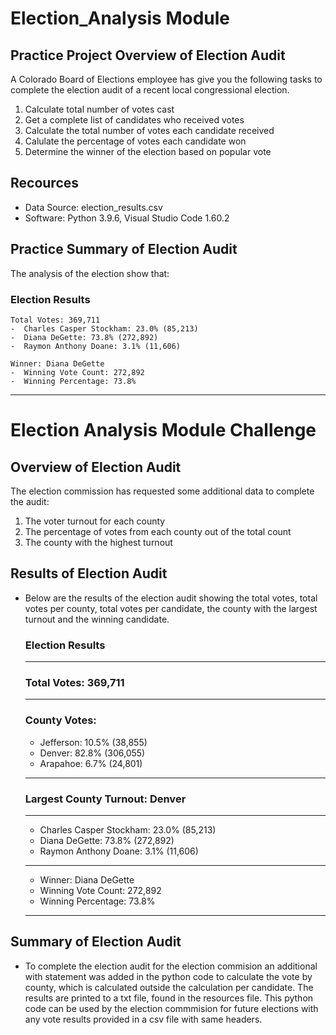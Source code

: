 # Election_Analysis Module
## Practice Project Overview of Election Audit
A Colorado Board of Elections employee has give you the following tasks to complete the election audit of a recent local 
congressional election.

1. Calculate total number of votes cast
2. Get a complete list of candidates who received votes
3. Calculate the total number of votes each candidate received
4. Calulate the percentage of votes each candidate won
5. Determine the winner of the election based on popular vote

## Recources
- Data Source: election_results.csv
- Software: Python 3.9.6, Visual Studio Code 1.60.2

## Practice Summary of Election Audit
The analysis of the election show that:
  ### Election Results
    Total Votes: 369,711
    -  Charles Casper Stockham: 23.0% (85,213)
    -  Diana DeGette: 73.8% (272,892)
    -  Raymon Anthony Doane: 3.1% (11,606)

    Winner: Diana DeGette
    -  Winning Vote Count: 272,892
    -  Winning Percentage: 73.8%
-------------------------
# Election Analysis Module Challenge
## Overview of Election Audit
The election commission has requested some additional data to complete the audit:

1. The voter turnout for each county
2. The percentage of votes from each county out of the total count
3. The county with the highest turnout

## Results of Election Audit
- Below are the results of the election audit showing the total votes, total votes per county, total votes per candidate, the county with the largest turnout and the winning candidate.
  ### Election Results
  -------------------------
  ### Total Votes: 369,711
  -------------------------
  ### County Votes:
  - Jefferson: 10.5% (38,855)
  - Denver: 82.8% (306,055)
  - Arapahoe: 6.7% (24,801)
  -------------------------
  ### Largest County Turnout: Denver
  -------------------------
  - Charles Casper Stockham: 23.0% (85,213)
  - Diana DeGette: 73.8% (272,892)
  - Raymon Anthony Doane: 3.1% (11,606)
  -------------------------
  - Winner: Diana DeGette
  - Winning Vote Count: 272,892
  - Winning Percentage: 73.8%
  -------------------------
## Summary of Election Audit
- To complete the election audit for the election commision an additional with statement was added in the python code to calculate the vote by county, which is calculated outside the calculation per candidate. The results are printed to a txt file, found in the resources file. This python code can be used by the election commmision for future elections with any vote results provided in a csv file with same headers. 
